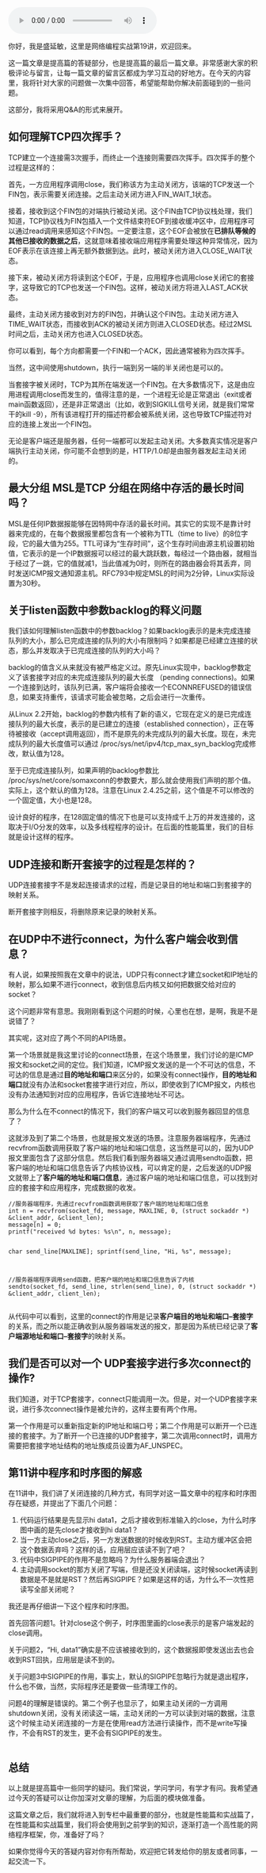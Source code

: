 <audio title="19丨提高篇答疑：如何理解TCP四次挥手？" src="https://static001.geekbang.org/resource/audio/59/c8/5945e61482c0d49f1bd93e1cae2584c8.mp3" controls="controls"></audio> 
<p>你好，我是盛延敏，这里是网络编程实战第19讲，欢迎回来。</p><p>这一篇文章是提高篇的答疑部分，也是提高篇的最后一篇文章。非常感谢大家的积极评论与留言，让每一篇文章的留言区都成为学习互动的好地方。在今天的内容里，我将针对大家的问题做一次集中回答，希望能帮助你解决前面碰到的一些问题。</p><p>这部分，我将采用Q&amp;A的形式来展开。</p><h2>如何理解TCP四次挥手？</h2><p>TCP建立一个连接需3次握手，而终止一个连接则需要四次挥手。四次挥手的整个过程是这样的：</p><p><img src="https://static001.geekbang.org/resource/image/b8/ea/b8911347d23251b6b0ca07c6ec03a1ea.png" alt=""><br>
首先，一方应用程序调用close，我们称该方为主动关闭方，该端的TCP发送一个FIN包，表示需要关闭连接。之后主动关闭方进入FIN_WAIT_1状态。</p><p>接着，接收到这个FIN包的对端执行被动关闭。这个FIN由TCP协议栈处理，我们知道，TCP协议栈为FIN包插入一个文件结束符EOF到接收缓冲区中，应用程序可以通过read调用来感知这个FIN包。一定要注意，这个EOF会被放在<strong>已排队等候的其他已接收的数据之后</strong>，这就意味着接收端应用程序需要处理这种异常情况，因为EOF表示在该连接上再无额外数据到达。此时，被动关闭方进入CLOSE_WAIT状态。</p><p>接下来，被动关闭方将读到这个EOF，于是，应用程序也调用close关闭它的套接字，这导致它的TCP也发送一个FIN包。这样，被动关闭方将进入LAST_ACK状态。</p><!-- [[[read_end]]] --><p>最终，主动关闭方接收到对方的FIN包，并确认这个FIN包。主动关闭方进入TIME_WAIT状态，而接收到ACK的被动关闭方则进入CLOSED状态。经过2MSL时间之后，主动关闭方也进入CLOSED状态。</p><p>你可以看到，每个方向都需要一个FIN和一个ACK，因此通常被称为四次挥手。</p><p>当然，这中间使用shutdown，执行一端到另一端的半关闭也是可以的。</p><p>当套接字被关闭时，TCP为其所在端发送一个FIN包。在大多数情况下，这是由应用进程调用close而发生的，值得注意的是，一个进程无论是正常退出（exit或者main函数返回），还是非正常退出（比如，收到SIGKILL信号关闭，就是我们常常干的kill -9），所有该进程打开的描述符都会被系统关闭，这也导致TCP描述符对应的连接上发出一个FIN包。</p><p>无论是客户端还是服务器，任何一端都可以发起主动关闭。大多数真实情况是客户端执行主动关闭，你可能不会想到的是，HTTP/1.0却是由服务器发起主动关闭的。</p><h2>最大分组 MSL是TCP 分组在网络中存活的最长时间吗？</h2><p>MSL是任何IP数据报能够在因特网中存活的最长时间。其实它的实现不是靠计时器来完成的，在每个数据报里都包含有一个被称为TTL（time to live）的8位字段，它的最大值为255。TTL可译为“生存时间”，这个生存时间由源主机设置初始值，它表示的是一个IP数据报可以经过的最大跳跃数，每经过一个路由器，就相当于经过了一跳，它的值就减1，当此值减为0时，则所在的路由器会将其丢弃，同时发送ICMP报文通知源主机。RFC793中规定MSL的时间为2分钟，Linux实际设置为30秒。</p><h2>关于listen函数中参数backlog的释义问题</h2><p>我们该如何理解listen函数中的参数backlog？如果backlog表示的是未完成连接队列的大小，那么已完成连接的队列的大小有限制吗？如果都是已经建立连接的状态，那么并发取决于已完成连接的队列的大小吗？</p><p>backlog的值含义从来就没有被严格定义过。原先Linux实现中，backlog参数定义了该套接字对应的未完成连接队列的最大长度 （pending connections)。如果一个连接到达时，该队列已满，客户端将会接收一个ECONNREFUSED的错误信息，如果支持重传，该请求可能会被忽略，之后会进行一次重传。</p><p>从Linux 2.2开始，backlog的参数内核有了新的语义，它现在定义的是已完成连接队列的最大长度，表示的是已建立的连接（established connection），正在等待被接收（accept调用返回），而不是原先的未完成队列的最大长度。现在，未完成队列的最大长度值可以通过 /proc/sys/net/ipv4/tcp_max_syn_backlog完成修改，默认值为128。</p><p>至于已完成连接队列，如果声明的backlog参数比 /proc/sys/net/core/somaxconn的参数要大，那么就会使用我们声明的那个值。实际上，这个默认的值为128。注意在Linux 2.4.25之前，这个值是不可以修改的一个固定值，大小也是128。</p><p>设计良好的程序，在128固定值的情况下也是可以支持成千上万的并发连接的，这取决于I/O分发的效率，以及多线程程序的设计。在后面的性能篇里，我们的目标就是设计这样的程序。</p><h2>UDP连接和断开套接字的过程是怎样的？</h2><p>UDP连接套接字不是发起连接请求的过程，而是记录目的地址和端口到套接字的映射关系。</p><p>断开套接字则相反，将删除原来记录的映射关系。</p><h2>在UDP中不进行connect，为什么客户端会收到信息？</h2><p>有人说，如果按照我在文章中的说法，UDP只有connect才建立socket和IP地址的映射，那么如果不进行connect，收到信息后内核又如何把数据交给对应的socket？</p><p>这个问题非常有意思。我刚刚看到这个问题的时候，心里也在想，是啊，我是不是说错了？</p><p>其实呢，这对应了两个不同的API场景。</p><p>第一个场景就是我这里讨论的connect场景，在这个场景里，我们讨论的是ICMP报文和socket之间的定位。我们知道，ICMP报文发送的是一个不可达的信息，不可达的信息是通过<strong>目的地址和端口</strong>来区分的，如果没有connect操作，<strong>目的地址和端口</strong>就没有办法和socket套接字进行对应，所以，即使收到了ICMP报文，内核也没有办法通知到对应的应用程序，告诉它连接地址不可达。</p><p>那么为什么在不connect的情况下，我们的客户端又可以收到服务器回显的信息了？</p><p>这就涉及到了第二个场景，也就是报文发送的场景。注意服务器端程序，先通过recvfrom函数调用获取了客户端的地址和端口信息，这当然是可以的，因为UDP报文里面包含了这部分信息。然后我们看到服务器端又通过调用sendto函数，把客户端的地址和端口信息告诉了内核协议栈，可以肯定的是，之后发送的UDP报文就带上了<strong>客户端的地址和端口信息</strong>，通过客户端的地址和端口信息，可以找到对应的套接字和应用程序，完成数据的收发。</p><pre><code>//服务器端程序，先通过recvfrom函数调用获取了客户端的地址和端口信息
int n = recvfrom(socket_fd, message, MAXLINE, 0, (struct sockaddr *) &amp;client_addr, &amp;client_len);
message[n] = 0;
printf(&quot;received %d bytes: %s\n&quot;, n, message);

char send_line[MAXLINE];
sprintf(send_line, &quot;Hi, %s&quot;, message);

//服务器端程序调用send函数，把客户端的地址和端口信息告诉了内核
sendto(socket_fd, send_line, strlen(send_line), 0, (struct sockaddr *) &amp;client_addr, client_len);
</code></pre><p>从代码中可以看到，这里的connect的作用是记录<strong>客户端目的地址和端口–套接字</strong>的关系，而之所以能正确收到从服务器端发送的报文，那是因为系统已经记录了<strong>客户端源地址和端口–套接字</strong>的映射关系。</p><h2>我们是否可以对一个 UDP套接字进行多次connect的操作?</h2><p>我们知道，对于TCP套接字，connect只能调用一次。但是，对一个UDP套接字来说，进行多次connect操作是被允许的，这样主要有两个作用。</p><p>第一个作用是可以重新指定新的IP地址和端口号；第二个作用是可以断开一个已连接的套接字。为了断开一个已连接的UDP套接字，第二次调用connect时，调用方需要把套接字地址结构的地址族成员设置为AF_UNSPEC。</p><h2>第11讲中程序和时序图的解惑</h2><p>在11讲中，我们讲了关闭连接的几种方式，有同学对这一篇文章中的程序和时序图存在疑惑，并提出了下面几个问题：</p><ol>
<li>代码运行结果是先显示hi data1，之后才接收到标准输入的close，为什么时序图中画的是先close才接收到hi data1？</li>
<li>当一方主动close之后，另一方发送数据的时候收到RST。主动方缓冲区会把这个数据丢弃吗？这样的话，应用层应该读不到了吧？</li>
<li>代码中SIGPIPE的作用不是忽略吗？为什么服务器端会退出？</li>
<li>主动调用socket的那方关闭了写端，但是还没关闭读端，这时候socket再读到数据是不是就是RST？然后再SIGPIPE？如果是这样的话，为什么不一次性把读写全部关闭呢？</li>
</ol><p>我还是再仔细讲一下这个程序和时序图。</p><p>首先回答问题1。针对close这个例子，时序图里画的close表示的是客户端发起的close调用。</p><p>关于问题2，“Hi, data1”确实是不应该被接收到的，这个数据报即使发送出去也会收到RST回执，应用层是读不到的。</p><p>关于问题3中SIGPIPE的作用，事实上，默认的SIGPIPE忽略行为就是退出程序，什么也不做，当然，实际程序还是要做一些清理工作的。</p><p>问题4的理解是错误的。第二个例子也显示了，如果主动关闭的一方调用shutdown关闭，没有关闭读这一端，主动关闭的一方可以读到对端的数据，注意这个时候主动关闭连接的一方是在使用read方法进行读操作，而不是write写操作，不会有RST的发生，更不会有SIGPIPE的发生。</p><p><img src="https://static001.geekbang.org/resource/image/f2/9a/f283b804c7e33e25a900fedc8c36f09a.png" alt=""></p><h2>总结</h2><p>以上就是提高篇中一些同学的疑问。我们常说，学问学问，有学才有问。我希望通过今天的答疑可以让你加深对文章的理解，为后面的模块做准备。</p><p>这篇文章之后，我们就将进入到专栏中最重要的部分，也就是性能篇和实战篇了，在性能篇和实战篇里，我们将会使用到之前学到的知识，逐渐打造一个高性能的网络程序框架，你，准备好了吗？</p><p>如果你觉得今天的答疑内容对你有所帮助，欢迎把它转发给你的朋友或者同事，一起交流一下。</p>